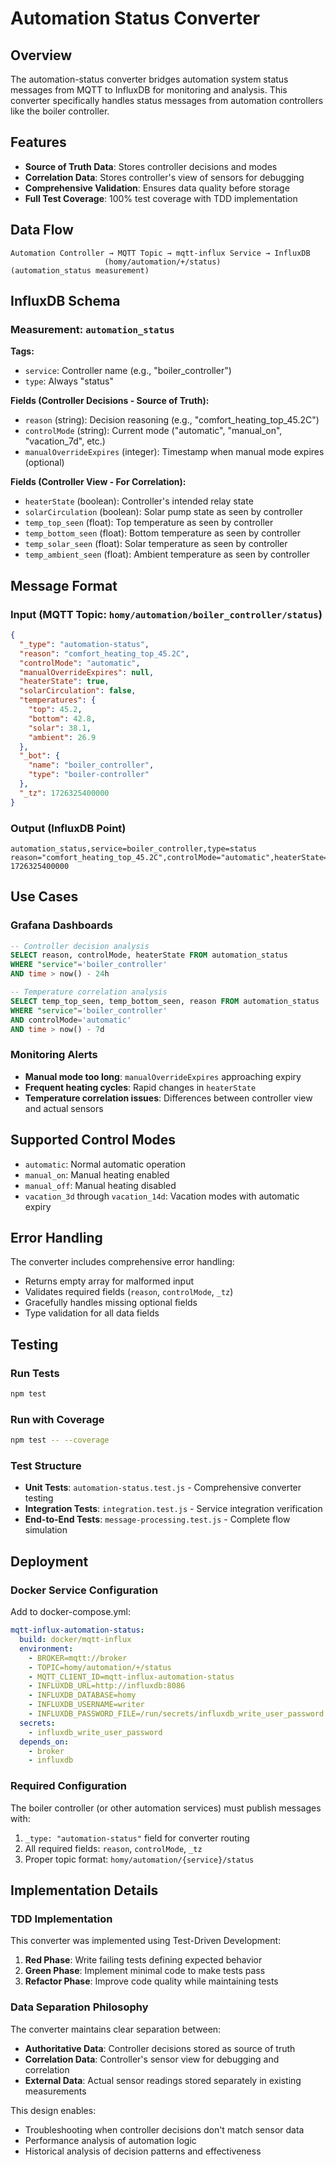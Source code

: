 # Automation Status Converter

## Overview

The automation-status converter bridges automation system status messages from MQTT to InfluxDB for monitoring and analysis. This converter specifically handles status messages from automation controllers like the boiler controller.

## Features

- **Source of Truth Data**: Stores controller decisions and modes
- **Correlation Data**: Stores controller's view of sensors for debugging
- **Comprehensive Validation**: Ensures data quality before storage
- **Full Test Coverage**: 100% test coverage with TDD implementation

## Data Flow

```
Automation Controller → MQTT Topic → mqtt-influx Service → InfluxDB
                     (homy/automation/+/status)         (automation_status measurement)
```

## InfluxDB Schema

### Measurement: `automation_status`

**Tags:**
- `service`: Controller name (e.g., "boiler_controller")
- `type`: Always "status"

**Fields (Controller Decisions - Source of Truth):**
- `reason` (string): Decision reasoning (e.g., "comfort_heating_top_45.2C")
- `controlMode` (string): Current mode ("automatic", "manual_on", "vacation_7d", etc.)
- `manualOverrideExpires` (integer): Timestamp when manual mode expires (optional)

**Fields (Controller View - For Correlation):**
- `heaterState` (boolean): Controller's intended relay state
- `solarCirculation` (boolean): Solar pump state as seen by controller
- `temp_top_seen` (float): Top temperature as seen by controller
- `temp_bottom_seen` (float): Bottom temperature as seen by controller
- `temp_solar_seen` (float): Solar temperature as seen by controller
- `temp_ambient_seen` (float): Ambient temperature as seen by controller

## Message Format

### Input (MQTT Topic: `homy/automation/boiler_controller/status`)

```json
{
  "_type": "automation-status",
  "reason": "comfort_heating_top_45.2C",
  "controlMode": "automatic",
  "manualOverrideExpires": null,
  "heaterState": true,
  "solarCirculation": false,
  "temperatures": {
    "top": 45.2,
    "bottom": 42.8,
    "solar": 38.1,
    "ambient": 26.9
  },
  "_bot": {
    "name": "boiler_controller",
    "type": "boiler-controller"
  },
  "_tz": 1726325400000
}
```

### Output (InfluxDB Point)

```
automation_status,service=boiler_controller,type=status reason="comfort_heating_top_45.2C",controlMode="automatic",heaterState=T,solarCirculation=F,temp_top_seen=45.2,temp_bottom_seen=42.8,temp_solar_seen=38.1,temp_ambient_seen=26.9 1726325400000
```

## Use Cases

### Grafana Dashboards

```sql
-- Controller decision analysis
SELECT reason, controlMode, heaterState FROM automation_status
WHERE "service"='boiler_controller'
AND time > now() - 24h

-- Temperature correlation analysis
SELECT temp_top_seen, temp_bottom_seen, reason FROM automation_status
WHERE "service"='boiler_controller'
AND controlMode='automatic'
AND time > now() - 7d
```

### Monitoring Alerts

- **Manual mode too long**: `manualOverrideExpires` approaching expiry
- **Frequent heating cycles**: Rapid changes in `heaterState`
- **Temperature correlation issues**: Differences between controller view and actual sensors

## Supported Control Modes

- `automatic`: Normal automatic operation
- `manual_on`: Manual heating enabled
- `manual_off`: Manual heating disabled
- `vacation_3d` through `vacation_14d`: Vacation modes with automatic expiry

## Error Handling

The converter includes comprehensive error handling:
- Returns empty array for malformed input
- Validates required fields (`reason`, `controlMode`, `_tz`)
- Gracefully handles missing optional fields
- Type validation for all data fields

## Testing

### Run Tests
```bash
npm test
```

### Run with Coverage
```bash
npm test -- --coverage
```

### Test Structure
- **Unit Tests**: `automation-status.test.js` - Comprehensive converter testing
- **Integration Tests**: `integration.test.js` - Service integration verification
- **End-to-End Tests**: `message-processing.test.js` - Complete flow simulation

## Deployment

### Docker Service Configuration

Add to docker-compose.yml:

```yaml
mqtt-influx-automation-status:
  build: docker/mqtt-influx
  environment:
    - BROKER=mqtt://broker
    - TOPIC=homy/automation/+/status
    - MQTT_CLIENT_ID=mqtt-influx-automation-status
    - INFLUXDB_URL=http://influxdb:8086
    - INFLUXDB_DATABASE=homy
    - INFLUXDB_USERNAME=writer
    - INFLUXDB_PASSWORD_FILE=/run/secrets/influxdb_write_user_password
  secrets:
    - influxdb_write_user_password
  depends_on:
    - broker
    - influxdb
```

### Required Configuration

The boiler controller (or other automation services) must publish messages with:
1. `_type: "automation-status"` field for converter routing
2. All required fields: `reason`, `controlMode`, `_tz`
3. Proper topic format: `homy/automation/{service}/status`

## Implementation Details

### TDD Implementation

This converter was implemented using Test-Driven Development:
1. **Red Phase**: Write failing tests defining expected behavior
2. **Green Phase**: Implement minimal code to make tests pass
3. **Refactor Phase**: Improve code quality while maintaining tests

### Data Separation Philosophy

The converter maintains clear separation between:
- **Authoritative Data**: Controller decisions stored as source of truth
- **Correlation Data**: Controller's sensor view for debugging and correlation
- **External Data**: Actual sensor readings stored separately in existing measurements

This design enables:
- Troubleshooting when controller decisions don't match sensor data
- Performance analysis of automation logic
- Historical analysis of decision patterns and effectiveness
